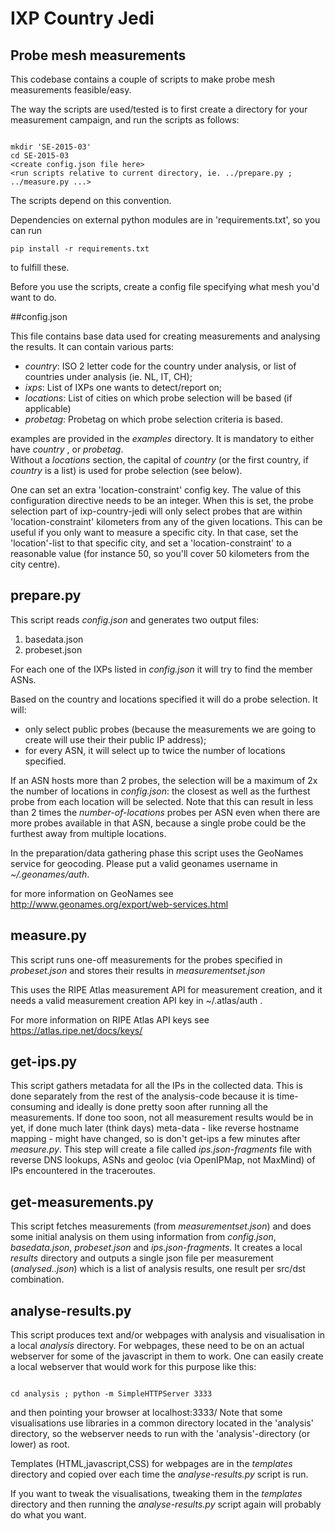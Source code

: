 
# IXP Country Jedi

## Probe mesh measurements

This codebase contains a couple of scripts to make probe mesh
measurements feasible/easy.

The way the scripts are used/tested is to first create a directory for
your measurement campaign, and run the scripts as follows:

```shell

mkdir 'SE-2015-03'
cd SE-2015-03 
<create config.json file here>
<run scripts relative to current directory, ie. ../prepare.py ; 
../measure.py ...>

```

The scripts depend on this convention.

Dependencies on external python modules are in 'requirements.txt',
so you can run

```shell
pip install -r requirements.txt
```

to fulfill these.

Before you use the scripts, create a config file specifying what
mesh you'd want to do.

##config.json

This file contains base data used for creating measurements and
analysing the results.  It can contain various parts:

* *country*:   ISO 2 letter code for the country under analysis, or list of countries under analysis (ie. NL, IT, CH);
* *ixps*: List of IXPs one wants to detect/report on;
* *locations*: List of cities on which probe selection will be based (if applicable)
* *probetag*: Probetag on which probe selection criteria is based.

examples are provided in the _examples_ directory. It is mandatory to either have _country_ , or _probetag_.  
Without a *locations* section, the capital of *country* (or the first country, if *country*
is a list) is used for probe selection (see below).

One can set an extra 'location-constraint' config key. The value of this
configuration directive needs to be an integer. When this is set, the probe
selection part of ixp-country-jedi will only select probes that are within
'location-constraint' kilometers from any of the given locations.
This can be useful if you only want to measure a specific city.  In that case,
set the 'location'-list to that specific city, and set a 'location-constraint'
to a reasonable value (for instance 50, so you'll cover 50 kilometers from the
city centre).

## prepare.py

This script reads _config.json_ and generates two output files:
1. basedata.json
2. probeset.json

For each one of the IXPs listed in _config.json_ it will try to find the
member ASNs.

Based on the country and locations specified it will do a probe
selection.  It will:

- only select public probes (because the measurements we are going to create 
will use their their public IP address);
- for every ASN, it will select up to twice the number of locations specified.

If an ASN hosts more than 2 probes, the selection will be a maximum of 2x
the number of locations in _config.json_: the closest as well as the
furthest probe from each location will be selected.  Note that this
can result in less than 2 times the _number-of-locations_ probes per
ASN even when there are more probes available in that ASN, because
a single probe could be the furthest away from multiple locations.

In the preparation/data gathering phase this script uses the GeoNames
service for geocoding.  Please put a valid geonames username in
_~/.geonames/auth_.

for more information on GeoNames see http://www.geonames.org/export/web-services.html

## measure.py

This script runs one-off measurements for the probes specified in
_probeset.json_ and stores their results in _measurementset.json_

This uses the RIPE Atlas measurement API for measurement creation,
and it needs a valid measurement creation API key in ~/.atlas/auth
. 

For more information on RIPE Atlas API keys see https://atlas.ripe.net/docs/keys/

## get-ips.py

This script gathers metadata for all the IPs in the collected data.
This is done separately from the rest of the analysis-code because it
is time-consuming and ideally is done pretty soon after running all the
measurements. If done too soon, not all measurement results would be in
yet, if done much later (think days) meta-data - like reverse hostname
mapping - might have changed, so  is don't get-ips a few
minutes after _measure.py_. This step will create a file called _ips.json-fragments_
file with reverse DNS lookups, ASNs and geoloc (via OpenIPMap, not
MaxMind) of IPs encountered in the traceroutes.

## get-measurements.py

This script fetches measurements (from _measurementset.json_) and
does some initial analysis on them using information from _config.json_,
_basedata.json_, _probeset.json_ and _ips.json-fragments_.  It creates a
local _results_ directory and outputs a single json file per
measurement (_analysed.<msmid>.json_) which is a list of analysis
results, one result per src/dst combination.

## analyse-results.py

This script produces text and/or webpages with analysis and visualisation in a
local _analysis_ directory. For webpages, these need to be on an actual
webserver for some of the javascript in them to work. One can easily create a
local webserver that would work for this purpose like this: 

```shell

cd analysis ; python -m SimpleHTTPServer 3333

```

and then pointing your browser at localhost:3333/<viz-name> Note
that some visualisations use libraries in a common directory located
in the 'analysis' directory, so the webserver needs to run with the
'analysis'-directory (or lower) as root.

Templates (HTML,javascript,CSS) for webpages are in the _templates_
directory and copied over each time the _analyse-results.py_ script
is run.

If you want to tweak the visualisations, tweaking them in the
_templates_ directory and then running the _analyse-results.py_ script
again will probably do what you want.



